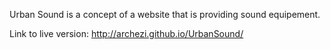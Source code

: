 Urban Sound is a concept of a website that is providing sound equipement. 


Link to live version: 
http://archezi.github.io/UrbanSound/
